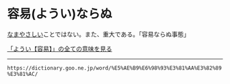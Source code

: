 # 容易(ようい)ならぬ

[なまやさしい](なまやさしい（生易しい）)ことではない。また、重大である。「容易ならぬ事態」

[「ようい【容易】」の全ての意味を見る](https://dictionary.goo.ne.jp/word/%E5%AE%B9%E6%98%93/#jn-226164)

---
`https://dictionary.goo.ne.jp/word/%E5%AE%B9%E6%98%93%E3%81%AA%E3%82%89%E3%81%AC/`